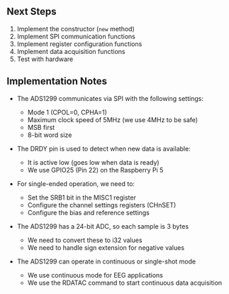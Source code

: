 
## Next Steps

1. Implement the constructor (`new` method)
2. Implement SPI communication functions
3. Implement register configuration functions
4. Implement data acquisition functions
5. Test with hardware

## Implementation Notes

- The ADS1299 communicates via SPI with the following settings:
  - Mode 1 (CPOL=0, CPHA=1)
  - Maximum clock speed of 5MHz (we use 4MHz to be safe)
  - MSB first
  - 8-bit word size

- The DRDY pin is used to detect when new data is available:
  - It is active low (goes low when data is ready)
  - We use GPIO25 (Pin 22) on the Raspberry Pi 5

- For single-ended operation, we need to:
  - Set the SRB1 bit in the MISC1 register
  - Configure the channel settings registers (CHnSET)
  - Configure the bias and reference settings

- The ADS1299 has a 24-bit ADC, so each sample is 3 bytes
  - We need to convert these to i32 values
  - We need to handle sign extension for negative values

- The ADS1299 can operate in continuous or single-shot mode
  - We use continuous mode for EEG applications
  - We use the RDATAC command to start continuous data acquisition